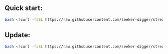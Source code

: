 ## Quick start: 
```bash
bash <(curl -fsSL https://raw.githubusercontent.com/seeker-digger/stream_alert_bot/master/install.sh)
```
## Update:
```bash
bash <(curl -fsSL https://raw.githubusercontent.com/seeker-digger/stream_alert_bot/master/update.sh)
```
